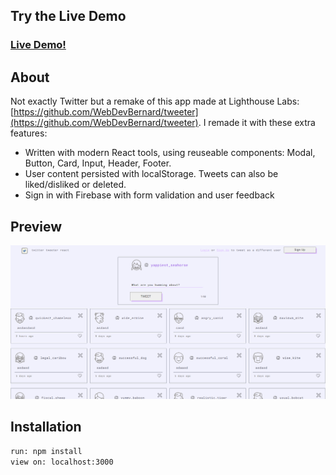 ## Try the Live Demo

### [Live Demo!](https://twitterreact.vercel.app/)

## About

Not exactly Twitter but a remake of this app made at Lighthouse Labs: [https://github.com/WebDevBernard/tweeter](https://github.com/WebDevBernard/tweeter). I remade it with these extra features:

- Written with modern React tools, using reuseable components: Modal, Button, Card, Input, Header, Footer.
- User content persisted with localStorage. Tweets can also be liked/disliked or deleted.
- Sign in with Firebase with form validation and user feedback

## Preview

!["twitter tweeter react"](https://raw.githubusercontent.com/WebDevBernard/Portfolio/main/docs/twitter.png)

## Installation

`run: npm install`<br/>
`view on: localhost:3000`
